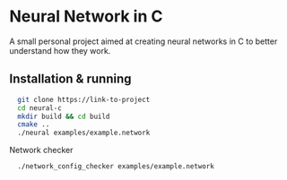 
# Neural Network in C
A small personal project aimed at creating neural networks in C to better understand how they work.


## Installation & running

```bash
  git clone https://link-to-project
  cd neural-c
  mkdir build && cd build
  cmake ..
  ./neural examples/example.network
```

 Network checker

```bash
  ./network_config_checker examples/example.network
```
